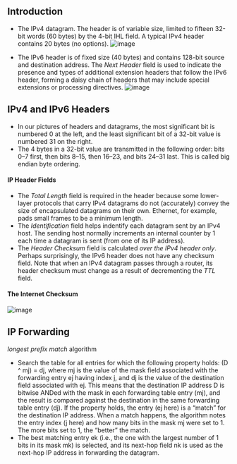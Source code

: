 ## Introduction
* The IPv4 datagram. The header is of variable size, limited to fifteen 32-bit words (60 bytes) by the 4-bit IHL field. A typical IPv4 header contains 20 bytes (no options).
![image](https://user-images.githubusercontent.com/46720890/119680204-8a8dd700-be73-11eb-8d88-b4a4e271cba0.png)

* The IPv6 header is of fixed size (40 bytes) and contains 128-bit source and destination address. The *Next Header* field is used to indicate the presence and types of additional extension headers that follow the IPv6 header, forming a daisy chain of headers that may include special extensions or processing directives.
![image](https://user-images.githubusercontent.com/46720890/119680515-d50f5380-be73-11eb-8666-4164f836bf63.png)

## IPv4 and IPv6 Headers
* In our pictures of headers and datagrams, the most significant bit is numbered 0 at the left, and the least significant bit of a 32-bit value is numbered 31 on the right.
* The 4 bytes in a 32-bit value are transmitted in the following order: bits 0–7 first, then bits 8–15, then 16–23, and bits 24–31 last. This is called big endian byte ordering.
#### IP Header Fields
* The *Total Length* field is required in the header because some lower-layer protocols that carry IPv4 datagrams do not (accurately) convey the size of encapsulated datagrams on their own. Ethernet, for example, pads small frames to be a minimum length.
* The *Identification* field helps indentify each datagram sent by an IPv4 host. The sending host normally increments an internal counter by 1 each time a datagram is sent (from one of its IP address).
* The *Header Checksum* field is calculated *over the IPv4 header only*. Perhaps surprisingly, the IPv6 header does not have any checksum field. Note that when an IPv4 datagram passes through a router, its header checksum must change as a result of decrementing the *TTL* field.
#### The Internet Checksum
![image](https://user-images.githubusercontent.com/46720890/119691507-3851b380-be7d-11eb-9bf0-b1ba8943f09a.png)

## IP Forwarding
*longest prefix match* algorithm
* Search the table for all entries for which the following property holds:
(D ^ mj) = dj, where mj is the value of the mask field associated with the forwarding
entry ej having index j, and dj is the value of the destination field
associated with ej. This means that the destination IP address D is bitwise
ANDed with the mask in each forwarding table entry (mj), and the result is
compared against the destination in the same forwarding table entry (dj).
If the property holds, the entry (ej here) is a “match” for the destination IP
address. When a match happens, the algorithm notes the entry index (j
here) and how many bits in the mask mj were set to 1. The more bits set to
1, the “better” the match.
* The best matching entry ek (i.e., the one with the largest number of 1 bits in
its mask mk) is selected, and its next-hop field nk is used as the next-hop IP
address in forwarding the datagram.
